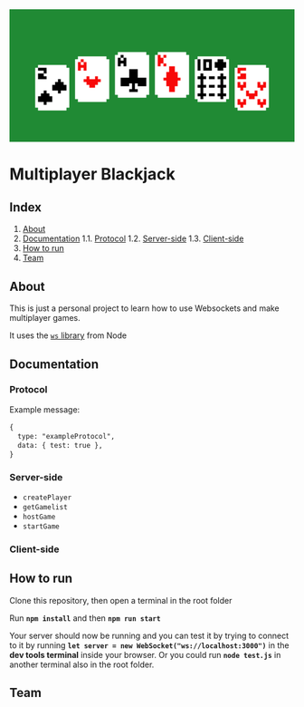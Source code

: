 <div style="max-height: 300px; overflow: hidden; display: flex; justify-content: center; align-items: center;"><img src="./github/header.png" style="width: 100%; object-fit: cover; object-position: center;"/></div>

# Multiplayer Blackjack

## Index

1. [About](#about)
2. [Documentation](#documentation)
   1.1. [Protocol](#protocol)
   1.2. [Server-side](#server-side)
   1.3. [Client-side](#client-side)
3. [How to run](#how-to-run)
4. [Team](#team)

## About

This is just a personal project to learn how to use Websockets and make multiplayer games.

It uses the [`ws` library](https://www.npmjs.com/package/ws) from Node

## Documentation

### Protocol

Example message:

```
{
  type: "exampleProtocol",
  data: { test: true },
}
```

### Server-side

- `createPlayer`
- `getGamelist`
- `hostGame`
- `startGame`

### Client-side

## How to run

Clone this repository, then open a terminal in the root folder

Run **`npm install`** and then **`npm run start`**

Your server should now be running and you can test it by trying to connect to it by running **`let server = new WebSocket("ws://localhost:3000")`** in the **dev tools terminal** inside your browser.
Or you could run **`node test.js`** in another terminal also in the root folder.

## Team
